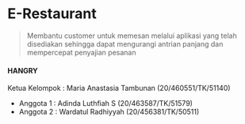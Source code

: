 #  E-Restaurant
>Membantu customer untuk memesan melalui aplikasi yang telah disediakan sehingga dapat mengurangi antrian panjang dan mempercepat penyajian pesanan

#### HANGRY
Ketua Kelompok : Maria Anastasia Tambunan (20/460551/TK/51140)

- Anggota 1 : Adinda Luthfiah S (20/463587/TK/51579)
- Anggota 2 : Wardatul Radhiyyah (20/456381/TK/50511)
